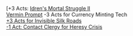 [+3 Acts: [Idren's Mortal Struggle II ](https://old.reddit.com/r/GodhoodWB/comments/fwp5rk/endless_pantheon_turn_7/fmzn3fg/)     
[Vermin Prompt](https://old.reddit.com/r/GodhoodWB/comments/fwp5rk/endless_pantheon_turn_7/fmzo6rh/) -3 Acts for Currency Minting Tech     
[+3 Acts for Invisible Silk Roads](https://old.reddit.com/r/GodhoodWB/comments/fwp5rk/endless_pantheon_turn_7/?sort=new)      
[-1 Act: Contact Clergy for Heresy Crisis](https://old.reddit.com/r/GodhoodWB/comments/fwp5rk/endless_pantheon_turn_7/?sort=new)
